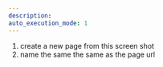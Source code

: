 ```yaml
---
description: 
auto_execution_mode: 1
---
```


1. create a new page from this screen shot 
2. name the same the same as the page url